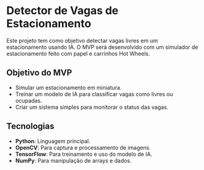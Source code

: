 # Detector de Vagas de Estacionamento

Este projeto tem como objetivo detectar vagas livres em um estacionamento usando IA. O MVP será desenvolvido com um simulador de estacionamento feito com papel e carrinhos Hot Wheels.

## Objetivo do MVP
- Simular um estacionamento em miniatura.
- Treinar um modelo de IA para classificar vagas como livres ou ocupadas.
- Criar um sistema simples para monitorar o status das vagas.

## Tecnologias
- **Python**: Linguagem principal.
- **OpenCV**: Para captura e processamento de imagens.
- **TensorFlow**: Para treinamento e uso do modelo de IA.
- **NumPy**: Para manipulação de arrays e dados.
